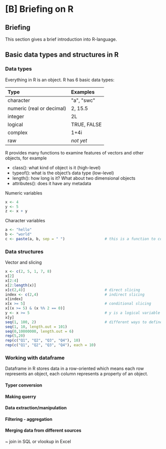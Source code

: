 # \[B\] Briefing on R

## Briefing

This section gives a brief introduction into R-language.

## Basic data types and structures in R

### Data types

Everything in R is an object. R has 6 basic data types:

| Type | Examples |
| :--- | :--- |
| character | "a", "swc" |
| numeric \(real or decimal\) | 2, 15.5 |
| integer | 2L |
| logical | TRUE, FALSE |
| complex | 1+4i |
| raw | _not yet_ |

R provides many functions to examine features of vectors and other objects, for example

* class\(\): what kind of object is it \(high-level\)
* typeof\(\): what is the object’s data type \(low-level\)
* length\(\): how long is it? What about two dimensional objects
* attributes\(\): does it have any metadata

Numeric variables

```r
x <- 4
y <- 5
z <- x + y
```

Character variables

```r
a <- "hello"
b <- "world"
c <- paste(a, b, sep = " ")                  # this is a function to concate two strings
```

### Data structures

Vector and slicing

```r
x <- c(2, 5, 1, 7, 8)
x[2]
x[2:4]
x[2:length(x)]
x[c(2,4)]                                    # direct slicing
index <- c(2,4)                              # indirect slicing
x[index]
x[x >= 5]                                    # conditional slicing
x[(x >= 5) & (x %% 2 == 0)]
y <- x >= 5                                  # y is a logical variable                    
x[y]
seq(1, 100, 2)                               # different ways to define a sequence
seq(1, 10, length.out = 101)
seq(0,10000000, length.out = 6)
rep(5,20)
rep(c("Q1", "Q2", "Q3", "Q4"), 10)
rep(c("Q1", "Q2", "Q3", "Q4"), each = 10)
```

### Working with dataframe

Dataframe in R stores data in a row-oriented which means each row represents an object, each column represents a property of an object.

#### Typer conversion

#### Making querry

#### Data extraction/manipulation

#### Filtering - aggregation

#### Merging data from different sources

~ join in SQL or vlookup in Excel

